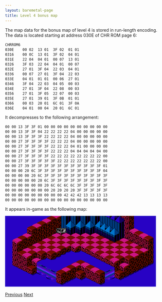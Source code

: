 ```yaml
---
layout: baremetal-page
title: Level 4 bonus map
---
```


The map data for the bonus map of level 4 is stored in run-length encoding. The data is located starting at address 030E of CHR ROM page 6:

	CHRROM6
	030E	00 02  13 01  3F 02  01 01
	0316	00 0C  13 01  3F 02  04 01
	031E	22 04  04 01  00 07  13 01
	0326	3F 03  22 04  04 01  00 07
	032E	27 01  3F 04  22 03  04 01
	0336	00 07  27 01  3F 04  22 03
	033E	04 01  01 01  00 06  27 01
	0346	3F 04  22 03  04 05  00 03
	034E	27 01  3F 04  22 08  00 03
	0356	27 01  3F 05  22 07  00 03
	035E	27 01  39 01  3F 0B  01 01
	0366	00 03  20 01  6C 01  3F 0A
	036E	04 01  00 04  20 01  6C 01

It decompresses to the following arrangement:

	00 00 13 3F 3F 01 00 00 00 00 00 00 00 00 00 00
	00 00 13 3F 3F 04 22 22 22 22 04 00 00 00 00 00
	00 00 13 3F 3F 3F 22 22 22 22 04 00 00 00 00 00
	00 00 27 3F 3F 3F 3F 22 22 22 04 00 00 00 00 00
	00 00 27 3F 3F 3F 3F 22 22 22 04 01 00 00 00 00
	00 00 27 3F 3F 3F 3F 22 22 22 04 04 04 04 04 00
	00 00 27 3F 3F 3F 3F 22 22 22 22 22 22 22 22 00
	00 00 27 3F 3F 3F 3F 3F 22 22 22 22 22 22 22 00
	00 00 27 39 3F 3F 3F 3F 3F 3F 3F 3F 3F 3F 3F 01
	00 00 00 20 6C 3F 3F 3F 3F 3F 3F 3F 3F 3F 3F 04
	00 00 00 00 20 6C 3F 3F 3F 3F 3F 3F 3F 3F 3F 3F
	00 00 00 00 00 20 6C 3F 3F 3F 3F 3F 3F 3F 3F 3F
	00 00 00 00 00 00 20 6C 6C 6C 6C 3F 3F 3F 3F 3F
	00 00 00 00 00 00 00 20 20 20 20 3F 3F 3F 3F 3F
	00 00 00 00 00 00 00 00 00 42 42 42 13 13 13 13
	00 00 00 00 00 00 00 00 00 00 00 00 00 00 00 00

It appears in-game as the following map:

![Level 4 bonus map](../static/images/level_4_bonus_map.png)

[Previous](level_3_bonus_map.html)
[Next](fish_pond_1_map.html)
